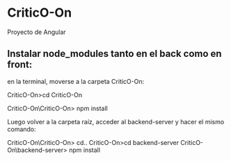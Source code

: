 # CriticO-On
Proyecto de Angular 

## Instalar node_modules tanto en el back como en front:

en la terminal, moverse a la carpeta CriticO-On:

CriticO-On>cd CriticO-On

CriticO-On\CriticO-On> npm install

Luego volver a la carpeta raíz, acceder al backend-server y hacer el mismo comando:

CriticO-On\CriticO-On> cd..
CriticO-On>cd backend-server
CriticO-On\backend-server> npm install

